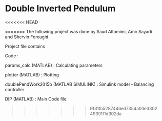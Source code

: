 # Double Inverted Pendulum
<<<<<<< HEAD


=======
The following project was done by Saud Altamimi, Amir Sayadi and Shervin Foroughi

Project file contains

Code : 

params_calc (MATLAB) : Calculating parameters

plotter (MATLAB) : Plotting 

doublePendWork2015b (MATLAB SIMULINK) : Simulink model - Balancing controller

DIP (MATLAB) : Main Code file
>>>>>>> 9f31fb5287446ed7354a00e330249301f1d302da
